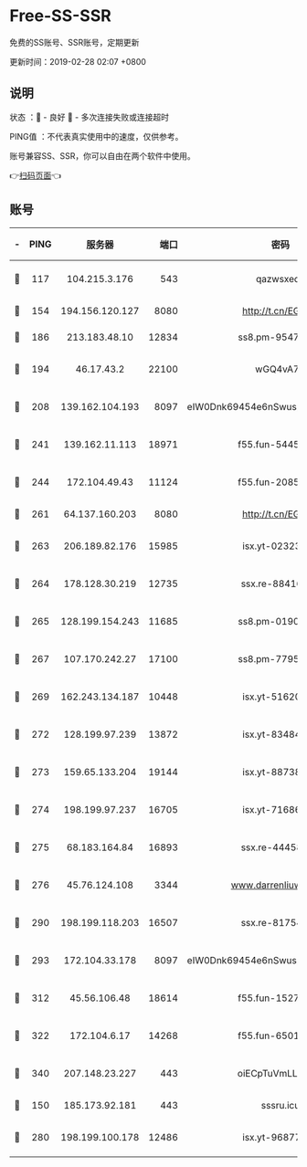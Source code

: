 # Free-SS-SSR

免费的SS账号、SSR账号，定期更新

更新时间：2019-02-28 02:07 +0800

## 说明

状态     ：🙂 - 良好 🙁 - 多次连接失败或连接超时

PING值   ：不代表真实使用中的速度，仅供参考。

账号兼容SS、SSR，你可以自由在两个软件中使用。

👉[扫码页面](https://liesauer.github.io/free-ss-ssr.github.io/)👈

## 账号

|-|PING|服务器|端口|密码|加密方式|区域|
|:----:|:----:|:-----:|-----:|:----:|:----:|:----:|
|🙂|117|104.215.3.176|543|qazwsxedc|aes-256-gcm|JP|
|🙂|154|194.156.120.127|8080|http://t.cn/EGJIyrl|rc4-md5|RU|
|🙂|186|213.183.48.10|12834|ss8.pm-95470705|rc4-md5|RU|
|🙂|194|46.17.43.2|22100|wGQ4vA7D|aes-256-gcm|RU|
|🙂|208|139.162.104.193|8097|eIW0Dnk69454e6nSwuspv9DmS201tQ0D|aes-256-cfb|JP|
|🙂|241|139.162.11.113|18971|f55.fun-54452704|aes-256-cfb|SG|
|🙂|244|172.104.49.43|11124|f55.fun-20858205|aes-256-cfb|SG|
|🙂|261|64.137.160.203|8080|http://t.cn/EGJIyrl|rc4-md5|CA|
|🙂|263|206.189.82.176|15985|isx.yt-02323158|aes-256-cfb|SG|
|🙂|264|178.128.30.219|12735|ssx.re-88416834|aes-256-cfb|SG|
|🙂|265|128.199.154.243|11685|ss8.pm-01906462|aes-256-cfb|SG|
|🙂|267|107.170.242.27|17100|ss8.pm-77954051|aes-256-cfb|US|
|🙂|269|162.243.134.187|10448|isx.yt-51620618|aes-256-cfb|US|
|🙂|272|128.199.97.239|13872|isx.yt-83484213|aes-256-cfb|SG|
|🙂|273|159.65.133.204|19144|isx.yt-88738711|aes-256-cfb|SG|
|🙂|274|198.199.97.237|16705|isx.yt-71686489|aes-256-cfb|US|
|🙂|275|68.183.164.84|16893|ssx.re-44458033|aes-256-cfb|US|
|🙂|276|45.76.124.108|3344|www.darrenliuwei.com|aes-256-cfb|AU|
|🙂|290|198.199.118.203|16507|ssx.re-81754626|aes-256-cfb|US|
|🙂|293|172.104.33.178|8097|eIW0Dnk69454e6nSwuspv9DmS201tQ0D|aes-256-cfb|SG|
|🙂|312|45.56.106.48|18614|f55.fun-15279736|aes-256-cfb|US|
|🙂|322|172.104.6.17|14268|f55.fun-65015566|aes-256-cfb|US|
|🙂|340|207.148.23.227|443|oiECpTuVmLLxk4Ts|aes-256-cfb|US|
|🙂|150|185.173.92.181|443|sssru.icu|rc4-md5|RU|
|🙂|280|198.199.100.178|12486|isx.yt-96877490|aes-256-cfb|US|
